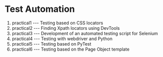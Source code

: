 # Test Automation

1. practical1 --- Testing based on CSS locators
2. practical2 --- Finding Xpath locators using DevTools
3. practical3 --- Development of an automated testing script for Selenium
4. practical4 --- Testing with webdriver and Python
5. practical5 --- Testing based on PyTest
6. practical6 --- Testing based on the Page Object template
